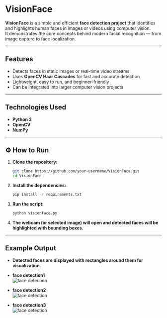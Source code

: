 # VisionFace  

**VisionFace** is a simple and efficient **face detection project** that identifies and highlights human faces in images or videos using computer vision.  
It demonstrates the core concepts behind modern facial recognition — from image capture to face localization.

---

## Features  
- Detects faces in static images or real-time video streams  
- Uses **OpenCV Haar Cascades** for fast and accurate detection  
- Lightweight, easy to run, and beginner-friendly  
- Can be integrated into larger computer vision projects  

---

## Technologies Used  
- **Python 3**  
- **OpenCV**  
- **NumPy**

---

## ⚙️ How to Run  

1. **Clone the repository:**
   ```bash
   git clone https://github.com/your-username/VisionFace.git
   cd VisionFace
2. **Install the dependencies:**
   ```bash
   pip install -r requirements.txt
3. **Run the script:**
   ```bash
   python visionface.py
4. **The webcam (or selected image) will open and detected faces will be highlighted with bounding boxes.**

---

## Example Output
- **Detected faces are displayed with rectangles around them for visualization.**

- **face detection1**  
  ![face detection](figures/face%20detection3.png)

- **face detection2**  
  ![face detection](figures/face%20deyection%202.png)

- **face detection3**  
  ![face detection](figures/face%20detection.jpeg)
